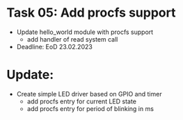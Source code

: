 # Task 05: Add procfs support

+ Update hello_world module with procfs support
  - add handler of read system call
+ Deadline: EoD 23.02.2023
# Update:
+ Create simple LED driver based on GPIO and timer
  - add procfs entry for current LED state
  - add procfs entry for period of blinking in ms 
